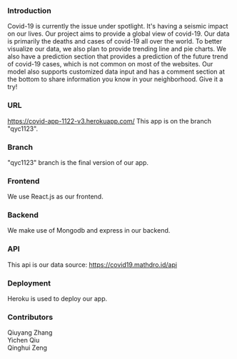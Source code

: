 ### Introduction
 Covid-19 is currently the issue under spotlight. It's having a seismic impact on our lives. Our project aims to provide a global view of covid-19. Our data is primarily the deaths and cases of covid-19 all over the world. To better visualize our data, we also plan to provide trending line and pie charts. We also have a prediction section that provides a prediction of the future trend of covid-19 cases, which is not common on most of the websites. Our model also supports customized data input and has a comment section at the bottom to share information you know in your neighborhood. Give it a try!


### URL
https://covid-app-1122-v3.herokuapp.com/
This app is on the branch "qyc1123".

### Branch
"qyc1123" branch is the final version of our app.

### Frontend
We use React.js as our frontend. 

### Backend
We make use of Mongodb and express in our backend. 

### API
This api is our data source: https://covid19.mathdro.id/api

### Deployment

Heroku is used to deploy our app.

### Contributors
Qiuyang Zhang <br />
Yichen Qiu  <br />
Qinghui Zeng <br />





